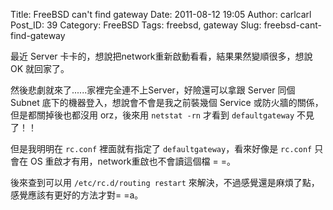 Title: FreeBSD can't find gateway
Date: 2011-08-12 19:05
Author: carlcarl
Post_ID: 39
Category: FreeBSD
Tags: freebsd, gateway
Slug: freebsd-cant-find-gateway

最近 Server 卡卡的，想說把network重新啟動看看，結果果然變順很多，想說 OK 就回家了。

然後悲劇就來了......家裡完全連不上Server，好險還可以拿跟 Server 同個 Subnet 底下的機器登入，想說會不會是我之前裝幾個 Service 或防火牆的關係，但是都關掉後也都沒用 orz，後來用 `netstat
-rn` 才看到 `defaultgateway` 不見了！！

但是我明明在 `rc.conf` 裡面就有指定了 `defaultgateway`，看來好像是 `rc.conf` 只會在 OS 重啟才有用，network重啟也不會讀這個檔 = =。

後來查到可以用 `/etc/rc.d/routing restart` 來解決，不過感覺還是麻煩了點，感覺應該有更好的方法才對= =a。


